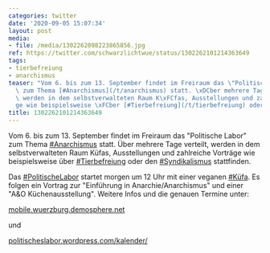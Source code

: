 ```yaml
---
categories: twitter
date: '2020-09-05 15:07:34'
layout: post
media:
- file: /media/1302262098223865856.jpg
ref: https://twitter.com/schwarzlichtwue/status/1302262101214363649
tags:
- tierbefreiung
- anarchismus
teaser: "Vom 6. bis zum 13. September findet im Freiraum das \"Politische Labor\"\
  \ zum Thema [#Anarchismus](/t/anarchismus) statt. \xDCber mehrere Tage verteilt,\
  \ werden in dem selbstverwalteten Raum K\xFCfas, Ausstellungen und zahlreiche Vortr\xE4\
  ge wie beispielsweise \xFCber [#Tierbefreiung](/t/tierbefreiung) oder "
title: 1302262101214363649
---
```

Vom 6. bis zum 13. September findet im Freiraum das "Politische Labor" zum Thema [#Anarchismus](/t/anarchismus) statt. Über mehrere Tage verteilt, werden in dem selbstverwalteten Raum Küfas, Ausstellungen und zahlreiche Vorträge wie beispielsweise über [#Tierbefreiung](/t/tierbefreiung) oder  den [#Syndikalismus](/t/syndikalismus) stattfinden. 

Das [#PolitischeLabor](/t/politischelabor) startet morgen um 12 Uhr mit einer veganen [#Küfa](/t/küfa). Es folgen ein Vortrag zur "Einführung in Anarchie/Anarchismus" und einer "A&amp;O Küchenausstellung".
Weitere Infos und die genauen Termine unter: 

[mobile.wuerzburg.demosphere.net](https://mobile.wuerzburg.demosphere.net/)

und 

[politischeslabor.wordpress.com/kalender/](https://politischeslabor.wordpress.com/kalender/)